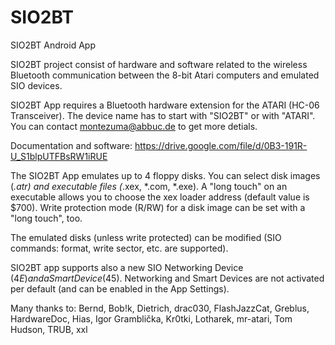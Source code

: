 # SIO2BT
SIO2BT Android App

SIO2BT project consist of hardware and software related to the wireless Bluetooth communication between the 8-bit Atari computers and emulated SIO devices.

SIO2BT App requires a Bluetooth hardware extension for the ATARI (HC-06 Transceiver).
The device name has to start with "SIO2BT" or with "ATARI".
You can contact montezuma@abbuc.de to get more detials.

Documentation and software:
https://drive.google.com/file/d/0B3-191R-U_S1blpUTFBsRW1iRUE

The SIO2BT App emulates up to 4 floppy disks.
You can select disk images (*.atr) and executable files (*.xex, *.com, *.exe).
A "long touch" on an executable allows you to choose the xex loader address (default value is $700).
Write protection mode (R/RW) for a disk image can be set with a "long touch", too.

The emulated disks (unless write protected) can be modified (SIO commands: format, write sector, etc. are supported).

SIO2BT app supports also a new SIO Networking Device ($4E) and a Smart Device ($45).
Networking and Smart Devices are not activated per default (and can be enabled in the App Settings).

Many thanks to:
Bernd, Bob!k, Dietrich, drac030, FlashJazzCat, Greblus, HardwareDoc, Hias, Igor Gramblička, Kr0tki, Lotharek, mr-atari, Tom Hudson, TRUB, xxl
